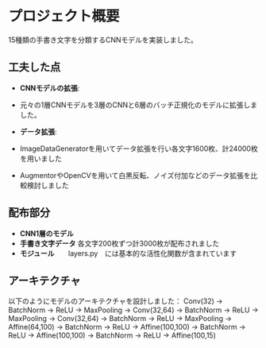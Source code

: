 # プロジェクト概要
15種類の手書き文字を分類するCNNモデルを実装しました。

## 工夫した点
- **CNNモデルの拡張**:
- 元々の1層CNNモデルを3層のCNNと6層のバッチ正規化のモデルに拡張しました。
  
- **データ拡張**:
- ImageDataGeneratorを用いてデータ拡張を行い各文字1600枚、計24000枚を用いました
- AugmentorやOpenCVを用いて白黒反転、ノイズ付加などのデータ拡張を比較検討しました


## 配布部分
- **CNN1層のモデル**　
- **手書き文字データ** 各文字200枚ずつ計3000枚が配布されました
- **モジュール**　　layers.py　には基本的な活性化関数が含まれています  

## アーキテクチャ
以下のようにモデルのアーキテクチャを設計しました：
Conv(32) -> BatchNorm -> ReLU -> MaxPooling
-> Conv(32,64) -> BatchNorm -> ReLU -> MaxPooling
-> Conv(32,64) -> BatchNorm -> ReLU -> MaxPooling
-> Affine(64,100) -> BatchNorm -> ReLU
-> Affine(100,100) -> BatchNorm -> ReLU
-> Affine(100,100) -> BatchNorm -> ReLU
-> Affine(100,15)




